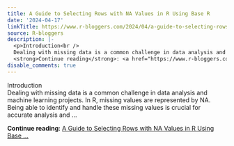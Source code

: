 ```yaml
---
title: A Guide to Selecting Rows with NA Values in R Using Base R
date: '2024-04-17'
linkTitle: https://www.r-bloggers.com/2024/04/a-guide-to-selecting-rows-with-na-values-in-r-using-base-r/
source: R-bloggers
description: |-
  <p>Introduction<br />
  Dealing with missing data is a common challenge in data analysis and machine learning projects. In R, missing values are represented by NA. Being able to identify and handle these missing values is crucial for accurate analysis and ...</p>
  <strong>Continue reading</strong>: <a href="https://www.r-bloggers.com/2024/04/a-guide-to-selecting-rows-with-na-values-in-r-using-base-r/">A Guide to Selecting Rows with NA Values in R Using Base ...
disable_comments: true
---
```

<p>Introduction<br />
Dealing with missing data is a common challenge in data analysis and machine learning projects. In R, missing values are represented by NA. Being able to identify and handle these missing values is crucial for accurate analysis and ...</p>
<strong>Continue reading</strong>: <a href="https://www.r-bloggers.com/2024/04/a-guide-to-selecting-rows-with-na-values-in-r-using-base-r/">A Guide to Selecting Rows with NA Values in R Using Base ...